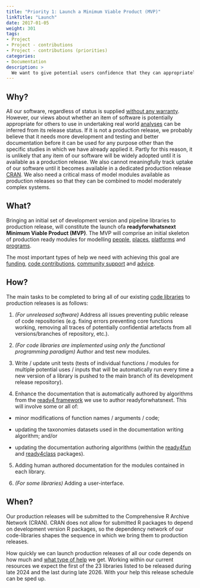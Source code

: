 ```yaml
---
title: "Priority 1: Launch a Minimum Viable Product (MVP)"
linkTitle: "Launch"
date: 2017-01-05
weight: 301
tags:
- Project
- Project - contributions
- Project - contributions (priorities)
categories:
- Documentation
description: >
  We want to give potential users confidence that they can appropriately apply readyforwhatsnext to their decision problems by bringing all our existing development release and unreleased software to production release status.
---
```



## Why?
All our software, regardless of status is supplied [without any warranty](/docs/getting-started/terms/disclaimer/). However, our views about whether an item of software is potentially appropriate for others to use in undertaking real world [analyses](/docs/model/analyses/) can be inferred from its release status. If it is not a production release, we probably believe that it needs more development and testing and better documentation before it can be used for any purpose other than the specific studies in which we have already applied it. Partly for this reason, it is unlikely that any item of our software will be widely adopted until it is available as a production release. We also cannot meaningfully track uptake of our software until it becomes available in a dedicated production release [CRAN](https://cran.r-project.org/). We also need a critical mass of model modules available as production releases so that they can be combined to model moderately complex systems.

## What?
Bringing an initial set of development version and pipeline libraries to production release, will constitute the launch ofa **readyforwhatsnext Minimum Viable Product (MVP)**. The MVP will comprise an initial skeleton of production ready modules for modelling [people](/docs/model/modules/using-modules/people/), [places](/docs/model/modules/using-modules/places/), [platforms](/docs/model/modules/using-modules/platforms/) and [programs](/docs/model/modules/using-modules/programs/). 

The most important types of help we need with achieving this goal are [funding](/docs/contribution-guidelines/contribution-types/funding/),
[code contributions](/docs/contribution-guidelines/contribution-types/code/), [community support](/docs/contribution-guidelines/contribution-types/community/) and [advice](/docs/contribution-guidelines/contribution-types/advisory/).

## How?
The main tasks to be completed to bring all of our existing [code libraries](/docs/model/modules/finding/libraries/) to production releases is as follows:

1. *(For unreleased software)* Address all issues preventing public release of code repositories (e.g. fixing errors preventing core functions working, removing all traces of potentially confidential artefacts from all versions/branches of repository, etc.).

2. *(For code libraries are implemented using only the functional programming paradigm)* Author and test new modules.

3. Write / update unit tests (tests of individual functions / modules for multiple potential uses / inputs that will be automatically run every time a new version of a library is pushed to the main branch of its development release repository).

4. Enhance the documentation that is automatically authored by algorithms from the [ready4 framework](https://www.ready4-dev.com/) we use to author readyforwhatsnext. This will involve some or all of: 

- minor modifications of function names / arguments / code;

- updating the taxonomies datasets used in the documentation writing algorithm; and/or 

- updating the documentation authoring algorithms (within the [ready4fun](https://ready4-dev.github.io/ready4fun/) and [ready4class](https://ready4-dev.github.io/ready4class/) packages).

5. Adding human authored documentation for the modules contained in each library.

6. *(For some libraries)* Adding a user-interface.

## When?
Our production releases will be submitted to the Comprehensive R Archive Network (CRAN). CRAN does not allow for submitted R packages to depend on development version R packages, so the dependency network of our code-libraries shapes the sequence in which we bring them to production releases.

How quickly we can launch production releases of all our code depends on how much and [what type of help](/docs/contribution-guidelines/contribution-types/) we get. Working within our current resources we expect the first of the 23 libraries listed to be released during late 2024 and the last during late 2026. With your help this release schedule can be sped up.
